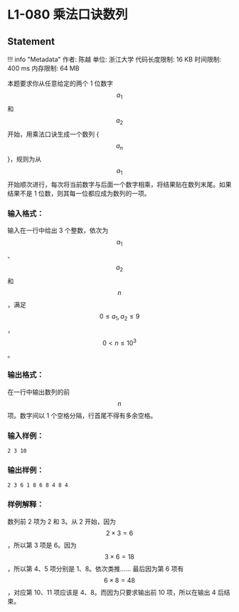 
# L1-080 乘法口诀数列

## Statement

!!! info "Metadata"
    作者: 陈越
    单位: 浙江大学
    代码长度限制: 16 KB
    时间限制: 400 ms
    内存限制: 64 MB

本题要求你从任意给定的两个 1 位数字 $$a_1$$ 和 $$a_2$$ 开始，用乘法口诀生成一个数列 {$$a_n$$}，规则为从 $$a_1$$ 开始顺次进行，每次将当前数字与后面一个数字相乘，将结果贴在数列末尾。如果结果不是 1 位数，则其每一位都应成为数列的一项。

### 输入格式：

输入在一行中给出 3 个整数，依次为 $$a_1$$、$$a_2$$ 和 $$n$$，满足 $$0\le a_1,a_2\le 9$$，$$0<n\le 10^3$$。

### 输出格式：

在一行中输出数列的前 $$n$$ 项。数字间以 1 个空格分隔，行首尾不得有多余空格。

### 输入样例：
```plaintext
2 3 10
```

### 输出样例：
```plaintext
2 3 6 1 8 6 8 4 8 4
```

### 样例解释：

数列前 2 项为 2 和 3。从 2 开始，因为 $$2\times 3=6$$，所以第 3 项是 6。因为 $$3\times 6=18$$，所以第 4、5 项分别是 1、8。依次类推…… 最后因为第 6 项有 $$6\times 8=48$$，对应第 10、11 项应该是 4、8。而因为只要求输出前 10 项，所以在输出 4 后结束。

